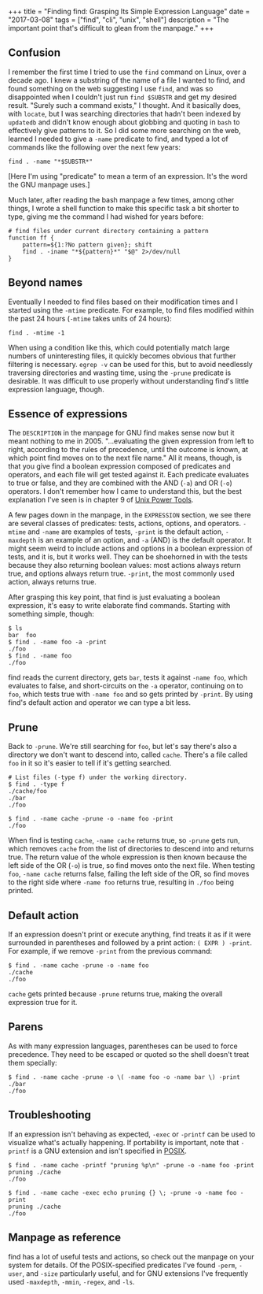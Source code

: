 +++
title = "Finding find: Grasping Its Simple Expression Language"
date = "2017-03-08"
tags = ["find", "cli", "unix", "shell"]
description = "The important point that's difficult to glean from the manpage."
+++

## Confusion

I remember the first time I tried to use the `find` command on Linux, over a decade ago. I knew a substring of the name of a file I wanted to find, and found something on the web suggesting I use `find`, and was so disappointed when I couldn't just run `find $SUBSTR` and get my desired result. "Surely such a command exists," I thought. And it basically does, with `locate`, but I was searching directories that hadn't been indexed by `updatedb` and didn't know enough about globbing and quoting in `bash` to effectively give patterns to it. So I did some more searching on the web, learned I needed to give a `-name` predicate to find, and typed a lot of commands like the following over the next few years:

    find . -name "*$SUBSTR*"

[Here I'm using "predicate" to mean a term of an expression. It's the word the GNU manpage uses.]

Much later, after reading the bash manpage a few times, among other things, I wrote a shell function to make this specific task a bit shorter to type, giving me the command I had wished for years before:

    # find files under current directory containing a pattern
    function ff {
        pattern=${1:?No pattern given}; shift
        find . -iname "*${pattern}*" "$@" 2>/dev/null
    }

## Beyond names

Eventually I needed to find files based on their modification times and I started using the `-mtime` predicate. For example, to find files modified within the past 24 hours (`-mtime` takes units of 24 hours):

    find . -mtime -1

When using a condition like this, which could potentially match large numbers of uninteresting files, it quickly becomes obvious that further filtering is necessary. `egrep -v` can be used for this, but to avoid needlessly traversing directories and wasting time, using the `-prune` predicate is desirable. It was difficult to use properly without understanding find's little expression language, though.

## Essence of expressions

The `DESCRIPTION` in the manpage for GNU find makes sense now but it meant nothing to me in 2005. "...evaluating the given expression from left to right, according to the rules of precedence, until the outcome is known, at which point find moves on to the next file name." All it means, though, is that you give find a boolean expression composed of predicates and operators, and each file will get tested against it. Each predicate evaluates to true or false, and they are combined with the AND (`-a`) and OR (`-o`) operators. I don't remember how I came to understand this, but the best explanation I've seen is in chapter 9 of [Unix Power Tools](http://shop.oreilly.com/product/9780596003302.do).

A few pages down in the manpage, in the `EXPRESSION` section, we see there are several classes of predicates: tests, actions, options, and operators. `-mtime` and `-name` are examples of tests, `-print` is the default action, `-maxdepth` is an example of an option, and `-a` (AND) is the default operator. It might seem weird to include actions and options in a boolean expression of tests, and it is, but it works well. They can be shoehorned in with the tests because they also returning boolean values: most actions always return true, and options always return true. `-print`, the most commonly used action, always returns true.

After grasping this key point, that find is just evaluating a boolean expression, it's easy to write elaborate find commands. Starting with something simple, though:

    $ ls
    bar  foo
    $ find . -name foo -a -print
    ./foo
    $ find . -name foo
    ./foo

find reads the current directory, gets `bar`, tests it against `-name foo`, which evaluates to false, and short-circuits on the `-a` operator, continuing on to `foo`, which tests true with `-name foo` and so gets printed by `-print`. By using find's default action and operator we can type a bit less.

## Prune

Back to `-prune`. We're still searching for `foo`, but let's say there's also a directory we don't want to descend into, called `cache`. There's a file called `foo` in it so it's easier to tell if it's getting searched.

    # List files (-type f) under the working directory.
    $ find . -type f
    ./cache/foo
    ./bar
    ./foo

    $ find . -name cache -prune -o -name foo -print
    ./foo

When find is testing `cache`, `-name cache` returns true, so `-prune` gets run, which removes `cache` from the list of directories to descend into and returns true. The return value of the whole expression is then known because the left side of the OR (`-o`) is true, so find moves onto the next file. When testing `foo`, `-name cache` returns false, failing the left side of the OR, so find moves to the right side where `-name foo` returns true, resulting in `./foo` being printed.

## Default action

If an expression doesn't print or execute anything, find treats it as if it were surrounded in parentheses and followed by a print action: `( EXPR ) -print`. For example, if we remove `-print` from the previous command:

    $ find . -name cache -prune -o -name foo
    ./cache
    ./foo

`cache` gets printed because `-prune` returns true, making the overall expression true for it.

## Parens

As with many expression languages, parentheses can be used to force precedence. They need to be escaped or quoted so the shell doesn't treat them specially:

    $ find . -name cache -prune -o \( -name foo -o -name bar \) -print
    ./bar
    ./foo

## Troubleshooting

If an expression isn't behaving as expected, `-exec` or `-printf` can be used to visualize what's actually happening. If portability is important, note that `-printf` is a GNU extension and isn't specified in [POSIX](http://pubs.opengroup.org/onlinepubs/9699919799/utilities/find.html).

    $ find . -name cache -printf "pruning %p\n" -prune -o -name foo -print
    pruning ./cache
    ./foo

    $ find . -name cache -exec echo pruning {} \; -prune -o -name foo -print
    pruning ./cache
    ./foo

## Manpage as reference

find has a lot of useful tests and actions, so check out the manpage on your system for details. Of the POSIX-specified predicates I've found `-perm`, `-user`, and `-size` particularly useful, and for GNU extensions I've frequently used `-maxdepth`, `-mmin`, `-regex`, and `-ls`.
